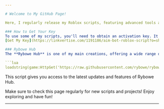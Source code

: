 ```yaml
---

# Welcome to My GitHub Page!

Here, I regularly release my Roblox scripts, featuring advanced tools and functionalities to enhance your gameplay experience. Whether you're looking for auto-farming scripts, ESP features, or exclusive game tools, you'll find everything you need right here!

### How to Get Your Key
To use some of my scripts, you'll need to obtain an activation key. It's quick and easy! Just follow this link to get your key:  
[Get My Key](https://linkvertise.com/1191186/aim-bot-roblox-script?o=sharing)

### Rybowe Hub
The **Rybowe Hub** is one of my main creations, offering a wide range of practical tools. To access it, simply run the following code in your Roblox game:

```lua
loadstring(game:HttpGet('https://raw.githubusercontent.com/rybowe/rybowescripts/main/v0.0.25.lua'))()
```

This script gives you access to the latest updates and features of Rybowe Hub.

Make sure to check this page regularly for new scripts and projects! Enjoy exploring and have fun!

---
```


